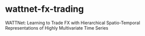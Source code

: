 # wattnet-fx-trading
WATTNet: Learning to Trade FX with Hierarchical Spatio-Temporal Representations of Highly Multivariate Time Series

